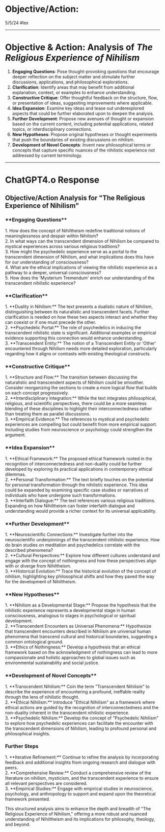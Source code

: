 # Objective/Action:

5/5/24 #lex

* * *

# Objective & Action: Analysis of _The Religious Experience of Nihilism_

1. **Engaging Questions**: Pose thought-provoking questions that encourage deeper reflection on the subject matter and stimulate further discussions, applications, and philosophical explorations.
2. **Clarification**: Identify areas that may benefit from additional explanation, context, or examples to enhance understanding.
3. **Constructive Critique**: Offer thoughtful feedback on the structure, flow, or presentation of ideas, suggesting improvements where applicable.
4. **Idea Expansion**: Examine key ideas and tease out underexplored aspects that could be further elaborated upon to deepen the analysis.
5. **Further Development**: Propose new avenues of thought or expansion based on the current content, including potential applications, related topics, or interdisciplinary connections.
6. **New Hypotheses**: Propose original hypotheses or thought experiments that push the boundaries of existing discussions on nihilism.
7. **Development of Novel Concepts**: Invent new philosophical terms or concepts that capture specific nuances of the nihilistic experience not addressed by current terminology.

* * *

  

# ChatGPT4.o Response

## Objective/Action Analysis for "The Religious Experience of Nihilism"

### \*\*Engaging Questions\*\*

1\. How does the concept of Nihiltheism redefine traditional notions of meaninglessness and despair within Nihilism?  
2\. In what ways can the transcendent dimension of Nihilism be compared to mystical experiences across various religious traditions?  
3\. How might the psychedelic experience serve as a portal to the transcendent dimension of Nihilism, and what implications does this have for our understanding of consciousness?  
4\. What are the ethical implications of viewing the nihilistic experience as a pathway to a deeper, universal consciousness?  
5\. How does the 'Mysterium Tremendum' enrich our understanding of the transcendent nihilistic experience?  
  

### \*\*Clarification\*\*

1\. \*\*Duality in Nihilism:\*\* The text presents a dualistic nature of Nihilism, distinguishing between its naturalistic and transcendent facets. Further clarification is needed on how these two aspects interact and whether they can coexist or if one must precede the other.  
2\. \*\*Psychedelic Portal:\*\* The role of psychedelics in inducing the transcendent nihilistic state is significant. Additional examples or empirical evidence supporting this connection would enhance understanding.  
3\. \*\*Transcendent Entity:\*\* The notion of a Transcendent Entity or 'Other' encountered through Nihilism needs more detailed exploration, particularly regarding how it aligns or contrasts with existing theological constructs.  
  

### \*\*Constructive Critique\*\*

1\. \*\*Structure and Flow:\*\* The transition between discussing the naturalistic and transcendent aspects of Nihilism could be smoother. Consider reorganizing the sections to create a more logical flow that builds on each concept progressively.  
2\. \*\*Interdisciplinary Integration:\*\* While the text integrates philosophical, religious, and scientific perspectives, there could be a more seamless blending of these disciplines to highlight their interconnectedness rather than treating them as parallel discussions.  
3\. \*\*Empirical Evidence:\*\* The references to mystical and psychedelic experiences are compelling but could benefit from more empirical support. Including studies from neuroscience or psychology could strengthen the argument.  
  

### \*\*Idea Expansion\*\*

1\. \*\*Ethical Framework:\*\* The proposed ethical framework rooted in the recognition of interconnectedness and non-duality could be further developed by exploring its practical applications in contemporary ethical dilemmas.  
2\. \*\*Personal Transformation:\*\* The text briefly touches on the potential for personal transformation through the nihilistic experience. This idea could be expanded by examining specific case studies or narratives of individuals who have undergone such transformations.  
3\. \*\*Interfaith Dialogue:\*\* The text references various religious traditions. Expanding on how Nihiltheism can foster interfaith dialogue and understanding would provide a richer context for its universal applicability.  
  

### \*\*Further Development\*\*

1\. \*\*Neuroscientific Connections:\*\* Investigate further into the neuroscientific underpinnings of the transcendent nihilistic experience. How do brain studies on meditation and psychedelics correlate with the described phenomena?  
2\. \*\*Cultural Perspectives:\*\* Explore how different cultures understand and engage with the concept of nothingness and how these perspectives align with or diverge from Nihiltheism.  
3\. \*\*Historical Evolution:\*\* Trace the historical evolution of the concept of nihilism, highlighting key philosophical shifts and how they paved the way for the development of Nihiltheism.  
  

### \*\*New Hypotheses\*\*

1\. \*\*Nihilism as a Developmental Stage:\*\* Propose the hypothesis that the nihilistic experience represents a developmental stage in human consciousness, analogous to stages in psychological or spiritual development.  
2\. \*\*Transcendent Encounters as Universal Phenomena:\*\* Hypothesize that transcendent encounters described in Nihilism are universal human phenomena that transcend cultural and historical boundaries, suggesting a common ontological ground.  
3\. \*\*Ethics of Nothingness:\*\* Develop a hypothesis that an ethical framework based on the acknowledgment of nothingness can lead to more compassionate and holistic approaches to global issues such as environmental sustainability and social justice.  
  

### \*\*Development of Novel Concepts\*\*

1\. \*\*Transcendent Nihilism:\*\* Coin the term "Transcendent Nihilism" to describe the experience of encountering a profound, ineffable reality through the lens of nihilistic thought.  
2\. \*\*Ethical Nihilism:\*\* Introduce "Ethical Nihilism" as a framework where ethical actions are guided by the recognition of interconnectedness and the non-duality inherent in the transcendent nihilistic experience.  
3\. \*\*Psychedelic Nihilism:\*\* Develop the concept of "Psychedelic Nihilism" to explore how psychedelic experiences can facilitate the encounter with the transcendent dimensions of Nihilism, leading to profound personal and philosophical insights.  
  

### Further Steps

1\. \*\*Iterative Refinement:\*\* Continue to refine the analysis by incorporating feedback and additional insights from ongoing research and dialogue with peers.  
2\. \*\*Comprehensive Review:\*\* Conduct a comprehensive review of the literature on nihilism, mysticism, and the transcendent experience to ensure all relevant perspectives are considered.  
3\. \*\*Empirical Studies:\*\* Engage with empirical studies in neuroscience, psychology, and anthropology to support and expand upon the theoretical framework presented.  
  
This structured analysis aims to enhance the depth and breadth of "The Religious Experience of Nihilism," offering a more robust and nuanced understanding of Nihiltheism and its implications for philosophy, theology, and beyond.